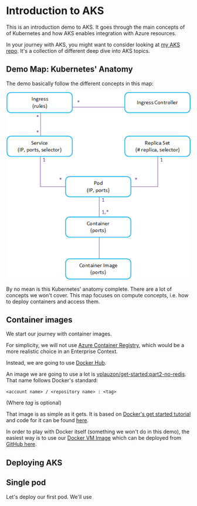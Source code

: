 # Introduction to AKS

This is an introduction demo to AKS.  It goes through the main concepts of of Kubernetes and how AKS enables integration with Azure resources.

In your journey with AKS, you might want to consider looking at [my AKS repo](https://github.com/vplauzon/aks).  It's a collection of different deep dive into AKS topics.

## Demo Map:  Kubernetes' Anatomy

The demo basically follow the different concepts in this map:

![Kubernetes' Anatomy](images/kubernetes-anatomy.png)

By no mean is this Kubernetes' anatomy complete.  There are a lot of concepts we won't cover.  This map focuses on compute concepts, i.e. how to deploy containers and access them.

## Container images

We start our journey with container images.

For simplicity, we will not use [Azure Container Registry](https://vincentlauzon.com/2018/05/01/azure-container-registry-getting-started/), which would be a more realistic choice in an Enterprise Context.

Instead, we are going to use [Docker Hub](https://hub.docker.com/).

An image we are going to use a lot is [vplauzon/get-started:part2-no-redis](https://cloud.docker.com/u/vplauzon/repository/docker/vplauzon/get-started).  That name follows Docker's standard:

```
<account name> / <repository name> : <tag>
```

(Where *tag* is optional)

That image is as simple as it gets.  It is based on [Docker's get started tutorial](https://docs.docker.com/get-started/part2/) and code for it can be found [here](https://github.com/vplauzon/containers/tree/master/get-started-no-redis).

In order to play with Docker itself (something we won't do in this demo), the easiest way is to use our [Docker VM Image](https://vincentlauzon.com/2018/04/11/linux-custom-script-docker-sandbox/) which can be deployed from [GitHub here](https://github.com/vplauzon/containers/tree/master/DockerVM).

## Deploying AKS



## Single pod

Let's deploy our first pod.  We'll use 